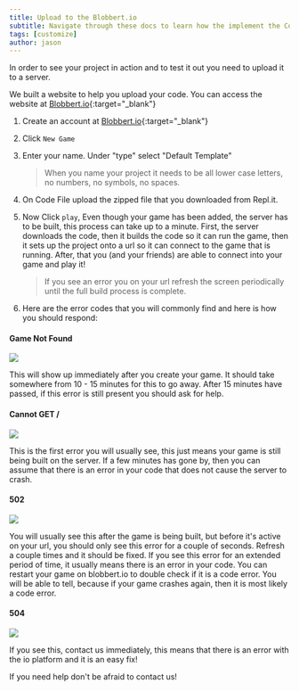 ```yaml
---
title: Upload to the Blobbert.io
subtitle: Navigate through these docs to learn how the implement the CodeChangers io Game Library
tags: [customize]
author: jason
---
```

In order to see your project in action and to test it out you need to upload it to a server.

We built a website to help you upload your code. You can access the website at [Blobbert.io](https://blobbert.io){:target="_blank"}

1. Create an account at [Blobbert.io](https://blobbert.io){:target="_blank"}

2. Click `New Game`

3. Enter your name. Under "type" select "Default Template"
    > When you name your project it needs to be all lower case letters, no numbers, no symbols, no spaces.

4. On Code File upload the zipped file that you downloaded from Repl.it.

5. Now Click `play`, Even though your game has been added, the server has to be built, this process can take up to a minute. First, the server downloads the code, then it builds the code so it can run the game, then it sets up the project onto a url so it can connect to the game that is running. After, that you (and your friends) are able to connect into your game and play it!

    > If you see an error you on your url refresh the screen periodically until the full build process is complete.

6. Here are the error codes that you will commonly find and here is how you should respond:

#### Game Not Found

<img src="/uploads/resources/building.png" max-width="300">

This will show up immediately after you create your game. It should take somewhere from 10 - 15 minutes for this to go away. After 15 minutes have passed, if this error is still present you should ask for help.

#### Cannot GET /

<img src="/uploads/resources/cannotGet.png" max-width="300">

This is the first error you will usually see, this just means your game is still being built on the server. If a few minutes has gone by, then you can assume that there is an error in your code that does not cause the server to crash.

#### 502

<img src="/uploads/resources/502.png" max-width="300">

You will usually see this after the game is being built, but before it's active on your url, you should only see this error for a couple of seconds. Refresh a couple times and it should be fixed. If you see this error for an extended period of time, it usually means there is an error in your code. You can restart your game on blobbert.io to double check if it is a code error. You will be able to tell, because if your game crashes again, then it is most likely a code error.

#### 504

<img src="/uploads/resources/504.png" max-width="300">

If you see this, contact us immediately, this means that there is an error with the io platform and it is an easy fix!

If you need help don't be afraid to contact us!
